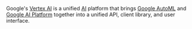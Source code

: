 
Google's [Vertex AI]( https://cloud.google.com/vertex-ai ) is a unified [AI](AI) platform that brings [Google AutoML](AutoML) and [Google AI Platform](AI-Platform) together into a unified API, client library, and user interface. 